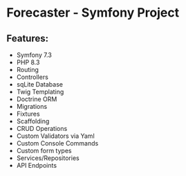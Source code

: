 # Forecaster - Symfony Project

## Features:

- Symfony 7.3
- PHP 8.3
- Routing
- Controllers
- sqLite Database
- Twig Templating
- Doctrine ORM
- Migrations
- Fixtures
- Scaffolding
- CRUD Operations
- Custom Validators via Yaml
- Custom Console Commands
- Custom form types
- Services/Repositories
- API Endpoints
